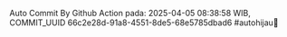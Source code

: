 Auto Commit By Github Action pada: 2025-04-05 08:38:58 WIB, COMMIT_UUID 66c2e28d-91a8-4551-8de5-68e5785dbad6 #autohijau🗿
